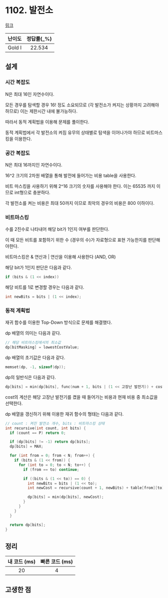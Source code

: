 # 1102. 발전소

[링크](https://www.acmicpc.net/problem/1102)

| 난이도 | 정답률(\_%) |
| :----: | :---------: |
| Gold I |   22.534    |

## 설계

### 시간 복잡도

N은 최대 16인 자연수이다.

모든 경우를 탐색할 경우 16! 정도 소요되므로 (각 발전소가 켜지는 상황까지 고려해야 하므로) 이는 제한시간 내에 불가능하다.

따라서 동적 계획법을 이용해 문제를 풀이한다.

동적 계획법에서 각 발전소의 켜짐 유무의 상태별로 탐색을 이어나가야 하므로 비트마스킹을 이용한다.

### 공간 복잡도

N은 최대 16까지인 자연수이다.

16^2 크기의 2차원 배열을 통해 발전에 들어가는 비용 table을 사용한다.

비트 마스킹을 사용하기 위해 2^16 크기의 숫자를 사용해야 한다. 이는 65535 까지 이므로 int형으로 충분하다.

각 발전소를 켜는 비용은 최대 50까지 이므로 최악의 경우의 비용은 800 이하이다.

### 비트마스킹

수를 2진수로 나타내어 해당 bit가 1인지 여부를 판단한다.

이 때 모든 비트를 포함하기 위한 수 (경우의 수)가 자료형으로 표현 가능한지를 판단해야한다.

비트마스킹은 & 연산과 | 연산을 이용해 사용한다 (AND, OR)

해당 bit가 1인지 판단은 다음과 같다.

```cpp
if (bits & (1 << index))
```

해당 비트를 1로 변경할 경우는 다음과 같다.

```cpp
int newBits = bits | (1 << index);
```

### 동적 계획법

재귀 함수를 이용한 Top-Down 방식으로 문제를 해결했다.

dp 배열의 의미는 다음과 같다.

```cpp
// 해당 비트마스킹에서의 최소값
dp[bitMasking] = lowestCostValue;
```

dp 배열의 초기값은 다음과 같다.

```cpp
memset(dp, -1, sizeof(dp));
```

dp의 일반식은 다음과 같다.

```cpp
dp[bits] = min(dp[bits], func(num + 1, bits | (1 << 고장난 발전기)) + cost[가동 발전기][고장 발전기]
```

cost의 계산은 해당 고장난 발전기를 켰을 때 들어가는 비용과 현재 비용 중 최소값을 선택한다.

dp 배열을 갱신하기 위해 이용한 재귀 함수의 형태는 다음과 같다.

```cpp
// count : 켜진 발전소 개수, bits : 비트마스킹 상태
int recursive(int count, int bits) {
  if (count == P) return 0;

  if (dp[bits] != -1) return dp[bits];
  dp[bits] = MAX;

  for (int from = 0; from < N; from++) {
    if (bits & (1 << from)) {
      for (int to = 0; to < N; to++) {
        if (from == to) continue;

        if ((bits & (1 << to)) == 0) {
          int newBits = bits | (1 << to);
          int newCost = recursive(count + 1, newBits) + table[from][to];

          dp[bits] = min(dp[bits], newCost);
        }
      }
    }
  }

  return dp[bits];
}
```

## 정리

| 내 코드 (ms) | 빠른 코드 (ms) |
| :----------: | :------------: |
|      20      |       4        |

## 고생한 점
